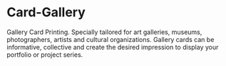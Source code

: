 # Card-Gallery
Gallery Card Printing. Specially tailored for art galleries, museums, photographers, artists and cultural organizations. Gallery cards can be informative, collective and create the desired impression to display your portfolio or project series.
